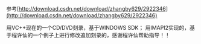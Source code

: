 参考[http://download.csdn.net/download/zhangby629/2922346](http://download.csdn.net/download/zhangby629/2922346)

用VC++现在的一个CD/DVD刻录，基于WINDOWS SDK；
用IMAPI2实现的，基于程许仙的一个例子上进行修改追加刻录的，感谢程许仙帮助指导！！
